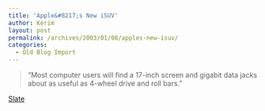 ```yaml
---
title: 'Apple&#8217;s New iSUV'
author: Kerim
layout: post
permalink: /archives/2003/01/08/apples-new-isuv/
categories:
  - Old Blog Import
---
```


>   &#8220;Most computer users will find a 17-inch screen and gigabit data jacks about as useful as 4-wheel drive and roll bars.&#8221;


<a href="http://slate.msn.com/id/2076481/" onclick="_gaq.push(['_trackEvent', 'outbound-article', 'http://slate.msn.com/id/2076481/', 'Slate']);" >Slate</a>

